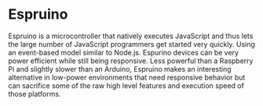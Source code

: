 # Espruino

Espruino is a microcontroller that natively executes JavaScript and thus lets the large number of JavaScript programmers get started very quickly. Using an event-based model similar to Node.js. Espurino devices can be very power efficient while still being responsive. Less powerful than a Raspberry Pi and slightly slower than an Arduino, Espruino makes an interesting alternative in low-power environments that need responsive behavior but can sacrifice some of the raw high level features and execution speed of those platforms.
